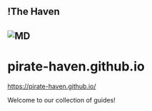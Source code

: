 !The Haven
---
![MD](https://img.shields.io/badge/--blue?logo=markdown&style=flat-square)
---

# pirate-haven.github.io
https://pirate-haven.github.io/

Welcome to our collection of guides! 
